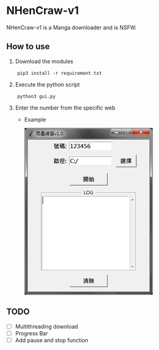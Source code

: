 # NHenCraw-v1
NHenCraw-v1 is a Manga downloader and is NSFW.

## How to use
  1. Download the modules
  ```
      pip3 install -r requirement.txt
  ```
  2. Execute the python script
  ```
      python3 gui.py
  ```
  3. Enter the number from the specific web
     - Example
     
       ![Alt text](./Fig1.PNG)

## TODO
  - [ ] Multithreading download
  - [ ] Progress Bar
  - [ ] Add pause and stop function
